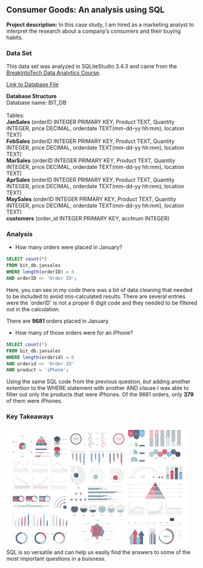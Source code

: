 ## Consumer Goods: An analysis using SQL

**Project description:** In this case study, I am hired as a marketing analyst to interpret the research about a company’s consumers and their buying habits. 

### Data Set
  This data set was analyzed in SQLiteStudio 3.4.3 and came from the [BreakIntoTech Data Analytics Course](https://howtobreakintotech.com/data-analytics-certificate-program/). 

[Link to Database File](https://www.dropbox.com/s/cvsasmtr8syq2c2/BIT_DB?dl=0)

**Database Structure** <br>
Database name: BIT_DB <br>
<br>
Tables:
<br>
**JanSales** (orderID INTEGER PRIMARY KEY, Product TEXT, Quantity INTEGER, price  DECIMAL, orderdate TEXT(mm-dd-yy hh:mm), location TEXT) <br>
**FebSales** (orderID INTEGER PRIMARY KEY, Product TEXT, Quantity INTEGER, price  DECIMAL, orderdate TEXT(mm-dd-yy hh:mm), location TEXT) <br>
**MarSales** (orderID INTEGER PRIMARY KEY, Product TEXT, Quantity INTEGER, price  DECIMAL, orderdate TEXT(mm-dd-yy hh:mm), location TEXT) <br>
**AprSales** (orderID INTEGER PRIMARY KEY, Product TEXT, Quantity INTEGER, price  DECIMAL, orderdate TEXT(mm-dd-yy hh:mm), location TEXT) <br>
**MaySales** (orderID INTEGER PRIMARY KEY, Product TEXT, Quantity INTEGER, price  DECIMAL, orderdate TEXT(mm-dd-yy hh:mm), location TEXT) <br>
**customers** (order_id INTEGER PRIMARY KEY, acctnum INTEGER)

### Analysis

- How many orders were placed in January?

```SQL
SELECT count(*)
FROM bit_db.jansales
WHERE length(orderID) = 6 
AND orderID <> 'Order ID'; 
```
Here, you can see in my code there was a bit of data cleaning that needed to be included to avoid mis-calculated results. There are several entries were the 'orderID' is not a proper 6 digit code and they needed to be filtered out in the calculation.

There are **9681** orders placed in January.

- How many of those orders were for an iPhone?

```SQL
SELECT count(*)
FROM bit_db.jansales
WHERE length(orderid) = 6 
AND orderid <> 'Order ID'
AND product = 'iPhone';
```
Using the same SQL code from the previous question, _but_ adding another extention to the WHERE statement with another AND clause I was able to filter out only the products that were iPhones. Of the 9681 orders, only **379** of them were iPhones.

### Key Takeaways

<img src="images/dummy_thumbnail.jpg?raw=true"/>
SQL is so versatile and can help us easily find the answers to some of the most important questions in a buisness. 
